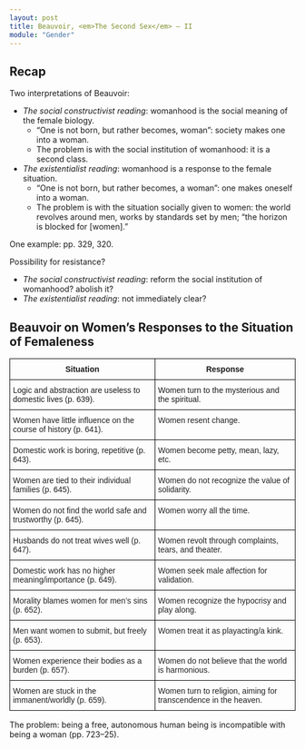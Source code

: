 ```yaml
---
layout: post
title: Beauvoir, <em>The Second Sex</em> – II
module: "Gender"
---
```


## Recap

Two interpretations of Beauvoir:

- *The social constructivist reading*: womanhood is the social meaning of the female biology.
  - “One is not born, but rather becomes, woman”: society makes one into a woman.
  - The problem is with the social institution of womanhood: it is a second class.
- *The existentialist reading*: womanhood is a response to the female situation.
  - “One is not born, but rather becomes, a woman”: one makes oneself into a woman.
  - The problem is with the situation socially given to women: the world revolves around men, works by standards set by men; “the horizon is blocked for [women].”


One example: pp. 329, 320.

Possibility for resistance?

- *The social constructivist reading*: reform the social institution of womanhood? abolish it?
- *The existentialist reading*: not immediately clear?

## Beauvoir on Women’s Responses to the Situation of Femaleness

<style type="text/css">
.tg  {border-collapse:collapse;border-spacing:0;}
.tg td{border-color:black;border-style:solid;border-width:1px;font-family:Arial, sans-serif;font-size:14px;
  overflow:hidden;padding:10px 5px;word-break:normal;}
.tg th{border-color:black;border-style:solid;border-width:1px;font-family:Arial, sans-serif;font-size:14px;
  font-weight:normal;overflow:hidden;padding:10px 5px;word-break:normal;}
.tg .tg-baqh{text-align:center;vertical-align:top}
.tg .tg-0lax{text-align:left;vertical-align:top}
.tg .tg-p9zu{color:#212121;text-align:left;vertical-align:top}
</style>
<table class="tg"><thead>
  <tr>
    <th class="tg-baqh"><span style="font-weight:700;font-style:normal;text-decoration:none">Situation</span></th>
    <th class="tg-baqh"><span style="font-weight:700;font-style:normal;text-decoration:none">Response</span></th>
  </tr></thead>
<tbody>
  <tr>
    <td class="tg-0lax"><span style="font-weight:400;font-style:normal;text-decoration:none">Logic and abstraction are useless to domestic lives (p. 639).</span></td>
    <td class="tg-0lax"><span style="font-weight:400;font-style:normal;text-decoration:none">Women turn to the mysterious and the spiritual.</span></td>
  </tr>
  <tr>
    <td class="tg-p9zu">Women have little influence on the course of history (p. 641).</td>
    <td class="tg-p9zu">Women resent change.</td>
  </tr>
  <tr>
    <td class="tg-p9zu">Domestic work is boring, repetitive (p. 643).</td>
    <td class="tg-p9zu">Women become petty, mean, lazy, etc.</td>
  </tr>
  <tr>
    <td class="tg-p9zu">Women are tied to their individual families (p. 645).</td>
    <td class="tg-p9zu">Women do not recognize the value of solidarity.</td>
  </tr>
  <tr>
    <td class="tg-p9zu">Women do not find the world safe and trustworthy (p. 645).</td>
    <td class="tg-p9zu">Women worry all the time.</td>
  </tr>
  <tr>
    <td class="tg-p9zu">Husbands do not treat wives well (p. 647).</td>
    <td class="tg-p9zu">Women revolt through complaints, tears, and theater.</td>
  </tr>
  <tr>
    <td class="tg-p9zu">Domestic work has no higher meaning/importance (p. 649).</td>
    <td class="tg-p9zu">Women seek male affection for validation.</td>
  </tr>
  <tr>
    <td class="tg-p9zu">Morality blames women for men’s sins (p. 652).</td>
    <td class="tg-p9zu">Women recognize the hypocrisy and play along.</td>
  </tr>
  <tr>
    <td class="tg-p9zu">Men want women to submit, but freely (p. 653).</td>
    <td class="tg-p9zu">Women treat it as playacting/a kink.</td>
  </tr>
  <tr>
    <td class="tg-p9zu">Women experience their bodies as a burden (p. 657).</td>
    <td class="tg-p9zu">Women do not believe that the world is harmonious.</td>
  </tr>
  <tr>
    <td class="tg-p9zu">Women are stuck in the immanent/worldly (p. 659).</td>
    <td class="tg-p9zu">Women turn to religion, aiming for transcendence in the heaven.</td>
  </tr>
</tbody></table>

The problem: being a free, autonomous human being is incompatible with being a woman (pp. 723–25).
